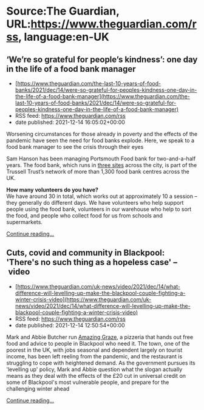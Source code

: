 # Source:The Guardian, URL:https://www.theguardian.com/rss, language:en-UK

## ‘We’re so grateful for people’s kindness’: one day in the life of a food bank manager
 - [https://www.theguardian.com/the-last-10-years-of-food-banks/2021/dec/14/were-so-grateful-for-peoples-kindness-one-day-in-the-life-of-a-food-bank-manager](https://www.theguardian.com/the-last-10-years-of-food-banks/2021/dec/14/were-so-grateful-for-peoples-kindness-one-day-in-the-life-of-a-food-bank-manager)
 - RSS feed: https://www.theguardian.com/rss
 - date published: 2021-12-14 16:05:02+00:00

<p>Worsening circumstances for those already in poverty and the effects of the pandemic have seen the need for food banks explode. Here, we speak to a food bank manager to see the crisis through their eyes</p><p>Sam Hanson has been managing Portsmouth Food bank for two-and-a-half years. The food bank, which runs in <a href="https://www.trusselltrust.org/get-help/find-a-foodbank/portsmouth/" rel="nofollow">three sites</a> across the city, is part of the Trussell Trust’s network of more than 1,300 food bank centres across the UK.</p><p><strong>How many volunteers do you have?<br /></strong>We have around 30 in total, which works out at approximately 10 a session – they generally do different days. We have volunteers who help support people using the food bank, volunteers in our warehouse who help to sort the food, and people who collect food for us from schools and supermarkets.</p> <a href="https://www.theguardian.com/the-last-10-years-of-food-banks/2021/dec/14/were-so-grateful-for-peoples-kindness-one-day-in-the-life-of-a-food-bank-manager">Continue reading...</a>

## Cuts, covid and community in Blackpool: 'There's no such thing as a hopeless case' – video
 - [https://www.theguardian.com/uk-news/video/2021/dec/14/what-difference-will-levelling-up-make-the-blackpool-couple-fighting-a-winter-crisis-video](https://www.theguardian.com/uk-news/video/2021/dec/14/what-difference-will-levelling-up-make-the-blackpool-couple-fighting-a-winter-crisis-video)
 - RSS feed: https://www.theguardian.com/rss
 - date published: 2021-12-14 12:50:54+00:00

<p>Mark and Abbie Butcher run <a href="https://www.paypal.com/paypalme/amazinggraze">Amazing Graze</a>, a pizzeria that hands out free food and advice to people in Blackpool who need it. The town, one of the poorest in the UK, with jobs seasonal and dependent largely on tourist income, has been left reeling from the pandemic, and the restaurant is struggling to cope with heightened demand. As the government pursues its&nbsp; 'levelling up' policy, Mark and Abbie question what the slogan actually means as they deal with the effects of the £20 cut in universal credit on some of Blackpool's most vulnerable people, and prepare for the challenging winter ahead</p> <a href="https://www.theguardian.com/uk-news/video/2021/dec/14/what-difference-will-levelling-up-make-the-blackpool-couple-fighting-a-winter-crisis-video">Continue reading...</a>

